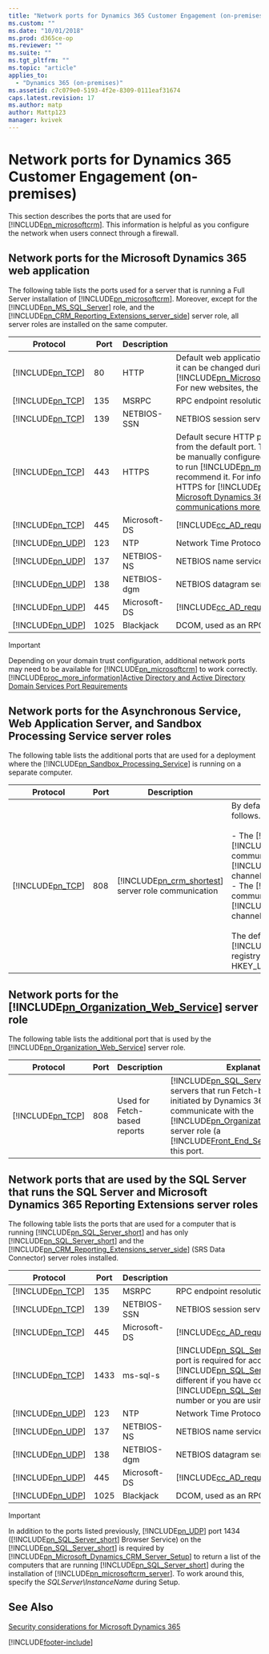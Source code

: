 ```yaml
---
title: "Network ports for Dynamics 365 Customer Engagement (on-premises) | Microsoft Docs"
ms.custom: ""
ms.date: "10/01/2018"
ms.prod: d365ce-op
ms.reviewer: ""
ms.suite: ""
ms.tgt_pltfrm: ""
ms.topic: "article"
applies_to: 
  - "Dynamics 365 (on-premises)"
ms.assetid: c7c079e0-5193-4f2e-8309-0111eaf31674
caps.latest.revision: 17
ms.author: matp
author: Mattp123
manager: kvivek
---
```

# Network ports for Dynamics 365 Customer Engagement (on-premises)



This section describes the ports that are used for [!INCLUDE[pn_microsoftcrm](../includes/pn-microsoftcrm.md)]. This information is helpful as you configure the network when users connect through a firewall.  
  
<a name="BKMK_NetworkPortsCRM"></a>   
## Network ports for the Microsoft Dynamics 365 web application  
 The following table lists the ports used for a server that is running a Full Server installation of [!INCLUDE[pn_microsoftcrm](../includes/pn-microsoftcrm.md)]. Moreover, except for the [!INCLUDE[pn_MS_SQL_Server](../includes/pn-ms-sql-server.md)] role, and the [!INCLUDE[pn_CRM_Reporting_Extensions_server_side](../includes/pn-crm-reporting-extensions-server-side.md)] server role, all server roles are installed on the same computer.  
  
|Protocol|Port|Description|Explanation|  
|--------------|----------|-----------------|-----------------|  
|[!INCLUDE[pn_TCP](../includes/pn-tcp.md)]|80|HTTP|Default web application port. This port may be different as it can be changed during [!INCLUDE[pn_Microsoft_Dynamics_CRM_Server_Setup](../includes/pn-microsoft-dynamics-crm-server-setup.md)]. For new websites, the default port number is 5555.|  
|[!INCLUDE[pn_TCP](../includes/pn-tcp.md)]|135|MSRPC|RPC endpoint resolution.|  
|[!INCLUDE[pn_TCP](../includes/pn-tcp.md)]|139|NETBIOS-SSN|NETBIOS session service.|  
|[!INCLUDE[pn_TCP](../includes/pn-tcp.md)]|443|HTTPS|Default secure HTTP port. The port number may differ from the default port. This secure network transport must be manually configured. Although this port is not required to run [!INCLUDE[pn_microsoftcrm](../includes/pn-microsoftcrm.md)], we strongly recommend it. For information about how to configure HTTPS for [!INCLUDE[pn_crm_shortest](../includes/pn-crm-shortest.md)], see [Make Microsoft Dynamics 365 client-to-server network communications more secure](post-installation-configuration-guidelines-dynamics-365.md#BKMK_MakeMicrosoft).|  
|[!INCLUDE[pn_TCP](../includes/pn-tcp.md)]|445|Microsoft-DS|[!INCLUDE[cc_AD_required_for_access_and_authentication](../includes/cc-ad-required-for-access-and-authentication.md)]|  
|[!INCLUDE[pn_UDP](../includes/pn-udp.md)]|123|NTP|Network Time Protocol.|  
|[!INCLUDE[pn_UDP](../includes/pn-udp.md)]|137|NETBIOS-NS|NETBIOS name service.|  
|[!INCLUDE[pn_UDP](../includes/pn-udp.md)]|138|NETBIOS-dgm|NETBIOS datagram service.|  
|[!INCLUDE[pn_UDP](../includes/pn-udp.md)]|445|Microsoft-DS|[!INCLUDE[cc_AD_required_for_access_and_authentication](../includes/cc-ad-required-for-access-and-authentication.md)]|  
|[!INCLUDE[pn_UDP](../includes/pn-udp.md)]|1025|Blackjack|DCOM, used as an RPC listener.|  
  
> [!IMPORTANT]
>  Depending on your domain trust configuration, additional network ports may need to be available for [!INCLUDE[pn_microsoftcrm](../includes/pn-microsoftcrm.md)] to work correctly. [!INCLUDE[proc_more_information](../includes/proc-more-information.md)][Active Directory and Active Directory Domain Services Port Requirements](https://technet.microsoft.com/library/dd772723\(v=ws.10\).aspx)  
  
<a name="BKMK_NetworkPortsAsynch"></a>   
## Network ports for the Asynchronous Service, Web Application Server, and Sandbox Processing Service server roles  
 The following table lists the additional ports that are used for a deployment where the [!INCLUDE[pn_Sandbox_Processing_Service](../includes/pn-sandbox-processing-service.md)] is running on a separate computer.  
  
|Protocol|Port|Description|Explanation|  
|--------------|----------|-----------------|-----------------|  
|[!INCLUDE[pn_TCP](../includes/pn-tcp.md)]|808|[!INCLUDE[pn_crm_shortest](../includes/pn-crm-shortest.md)] server role communication|By default, communication over port 808 occurs as follows.<br /><br /> -   The [!INCLUDE[pn_Asynchronous_Service](../includes/pn-asynchronous-service.md)] and [!INCLUDE[pn_Web_Application_Server](../includes/pn-web-application-server.md)] services communicate to the [!INCLUDE[pn_Sandbox_Processing_Service](../includes/pn-sandbox-processing-service.md)] through this channel.<br />-   The [!INCLUDE[pn_Sandbox_Processing_Service](../includes/pn-sandbox-processing-service.md)] communicates to the [!INCLUDE[pn_Web_Application_Server](../includes/pn-web-application-server.md)] through this channel.<br /><br /> The default port is 808, but can be changed in the [!INCLUDE[pn_Windows_registry](../includes/pn-windows-registry.md)] by adding the DWORD registry value TcpPort in the key HKEY_LOCAL_MACHINE\SOFTWARE\Microsoft\MSCRM\\.|  
  
<a name="BKMK_Networkports_DeployWeb"></a>   
## Network ports for the [!INCLUDE[pn_Organization_Web_Service](../includes/pn-organization-web-service.md)] server role  
 The following table lists the additional port that is used by the [!INCLUDE[pn_Organization_Web_Service](../includes/pn-organization-web-service.md)] server role.  
  
|Protocol|Port|Description|Explanation|  
|--------------|----------|-----------------|-----------------|  
|[!INCLUDE[pn_TCP](../includes/pn-tcp.md)]|808|Used for Fetch-based reports|[!INCLUDE[pn_SQL_Server_Reporting](../includes/pn-sql-server-reporting.md)] servers that run Fetch-based reports initiated by Dynamics 365 clients communicate with the [!INCLUDE[pn_Organization_Web_Service](../includes/pn-organization-web-service.md)] server role (a [!INCLUDE[Front_End_Server](../includes/front-end-server.md)] role) over this port.|  
  
<a name="BKMK_NetworkPortsSQL"></a>   
## Network ports that are used by the SQL Server that runs the SQL Server and Microsoft Dynamics 365 Reporting Extensions server roles  
 The following table lists the ports that are used for a computer that is running [!INCLUDE[pn_SQL_Server_short](../includes/pn-sql-server-short.md)] and has only [!INCLUDE[pn_SQL_Server_short](../includes/pn-sql-server-short.md)] and the [!INCLUDE[pn_CRM_Reporting_Extensions_server_side](../includes/pn-crm-reporting-extensions-server-side.md)] (SRS Data Connector) server roles installed.  
  
|Protocol|Port|Description|Explanation|  
|--------------|----------|-----------------|-----------------|  
|[!INCLUDE[pn_TCP](../includes/pn-tcp.md)]|135|MSRPC|RPC endpoint resolution.|  
|[!INCLUDE[pn_TCP](../includes/pn-tcp.md)]|139|NETBIOS-SSN|NETBIOS session service.|  
|[!INCLUDE[pn_TCP](../includes/pn-tcp.md)]|445|Microsoft-DS|[!INCLUDE[cc_AD_required_for_access_and_authentication](../includes/cc-ad-required-for-access-and-authentication.md)]|  
|[!INCLUDE[pn_TCP](../includes/pn-tcp.md)]|1433|ms-sql-s|[!INCLUDE[pn_SQL_Server_short](../includes/pn-sql-server-short.md)] sockets service. This port is required for access to [!INCLUDE[pn_SQL_Server_short](../includes/pn-sql-server-short.md)]. This number may be different if you have configured your default instance of [!INCLUDE[pn_SQL_Server_short](../includes/pn-sql-server-short.md)] to use a different port number or you are using a named instance.|  
|[!INCLUDE[pn_UDP](../includes/pn-udp.md)]|123|NTP|Network Time Protocol.|  
|[!INCLUDE[pn_UDP](../includes/pn-udp.md)]|137|NETBIOS-NS|NETBIOS name service.|  
|[!INCLUDE[pn_UDP](../includes/pn-udp.md)]|138|NETBIOS-dgm|NETBIOS datagram service.|  
|[!INCLUDE[pn_UDP](../includes/pn-udp.md)]|445|Microsoft-DS|[!INCLUDE[cc_AD_required_for_access_and_authentication](../includes/cc-ad-required-for-access-and-authentication.md)]|  
|[!INCLUDE[pn_UDP](../includes/pn-udp.md)]|1025|Blackjack|DCOM, used as an RPC listener.|  
  
> [!IMPORTANT]
>  In addition to the ports listed previously, [!INCLUDE[pn_UDP](../includes/pn-udp.md)] port 1434 ([!INCLUDE[pn_SQL_Server_short](../includes/pn-sql-server-short.md)] Browser Service) on the [!INCLUDE[pn_SQL_Server_short](../includes/pn-sql-server-short.md)] is required by [!INCLUDE[pn_Microsoft_Dynamics_CRM_Server_Setup](../includes/pn-microsoft-dynamics-crm-server-setup.md)] to return a list of the computers that are running [!INCLUDE[pn_SQL_Server_short](../includes/pn-sql-server-short.md)] during the installation of [!INCLUDE[pn_microsoftcrm_server](../includes/pn-microsoftcrm-server.md)]. To work around this, specify the *SQLServer\InstanceName* during Setup.  
  
## See Also  
[Security considerations for Microsoft Dynamics 365](security-considerations-for-microsoft-dynamics-365.md) 




[!INCLUDE[footer-include](../../../includes/footer-banner.md)]